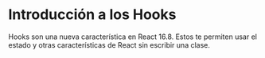 # Introducción a los Hooks

Hooks son una nueva característica en React 16.8. Estos te permiten usar el estado y otras características de React sin escribir una clase.